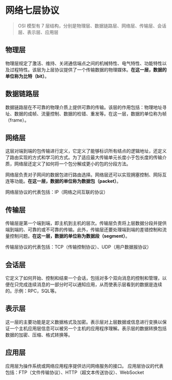 # 网络七层协议

> OSI 模型有 7 层结构，分别是物理层、数据链路层、网络层、传输层、会话层、表示层、应用层

## 物理层
  物理层规定了激活、维持、关闭通信端点之间的机械特性、电气特性、功能特性以及过程特性。该层为上层协议提供了一个传输数据的物理媒体。**在这一层，数据的单位称为比特（bit）**。
  
## 数据链路层
  数据链路层在不可靠的物理介质上提供可靠的传输。该层的作用包括：物理地址寻址、数据的成帧、流量控制、数据的检错、重发等。在这一层，数据的单位称为帧（frame）。

## 网络层
  这层对端到端的包传输进行定义，它定义了能够标识所有结点的逻辑地址，还定义了路由实现的方式和学习的方式。为了适应最大传输单元长度小于包长度的传输介质，网络层还定义了如何将一个包分解成更小的包的分段方法。
  
  网络层负责对子网间的数据包进行路由选择。网络层还可以实现拥塞控制、网际互连等功能。**在这一层，数据的单位称为数据包（packet）**。 

  网络层协议的代表包括：IP（网络之间互联的协议）
  
## 传输层
  传输层是第一个端到端，即主机到主机的层次。传输层负责将上层数据分段并提供端到端的、可靠的或不可靠的传输。此外，传输层还要处理端到端的差错控制和流量控制问题。**在这一层，数据的单位称为数据段（segment）**。 

  传输层协议的代表包括：TCP（传输控制协议）、UDP（用户数据报协议）
  
## 会话层
  它定义了如何开始、控制和结束一个会话，包括对多个双向消息的控制和管理，以便在只完成连续消息的一部分时可以通知应用，从而使表示层看到的数据是连续的。示例：RPC，SQL等。

## 表示层
  这一层的主要功能是定义数据格式及加密。表示层对上层数据或信息进行变换以保证一个主机应用层信息可以被另一个主机的应用程序理解。表示层的数据转换包括数据的加密、压缩、格式转换等。
  
## 应用层
  应用层为操作系统或网络应用程序提供访问网络服务的接口。 应用层协议的代表包括：FTP（文件传输协议）、HTTP（超文本传送协议）、WebSocket
